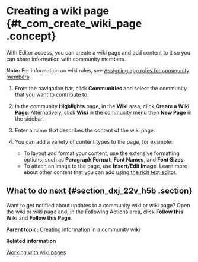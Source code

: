 # Creating a wiki page {#t_com_create_wiki_page .concept}

With Editor access, you can create a wiki page and add content to it so you can share information with community members.

**Note:** For information on wiki roles, see [Assigning app roles for community members](managing_roles_for_community_members.md).

1.  From the navigation bar, click **Communities** and select the community that you want to contribute to.
2.  In the community **Highlights** page, in the **Wiki** area, click **Create a Wiki Page**. Alternatively, click **Wiki** in the community menu then **New Page** in the sidebar.
3.  Enter a name that describes the content of the wiki page.
4.  You can add a variety of content types to the page, for example:

    -   To layout and format your content, use the extensive formatting options, such as **Paragraph Format**, **Font Names**, and **Font Sizes**.
    -   To attach an image to the page, use **Insert/Edit Image**.
    Learn more about other content that you can add [using the rich text editor](../eucommon/eucommon_ckeditor.md).


## What to do next {#section_dxj_22v_h5b .section}

Want to get notified about updates to a community wiki or wiki page? Open the wiki or wiki page and, in the Following Actions area, click **Follow this Wiki** and **Follow this Page**.

**Parent topic:** [Creating information in a community wiki](../communities/community_wiki_frame.md)

**Related information**  


[Working with wiki pages](../communities/t_com_wiki_pages.md)

